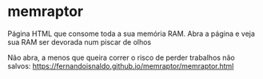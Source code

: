 # memraptor
Página HTML que consome toda a sua memória RAM.
Abra a página e veja sua RAM ser devorada num piscar de olhos

Não abra, a menos que queira correr o risco de perder trabalhos não salvos:
https://fernandoisnaldo.github.io/memraptor/memraptor.html
